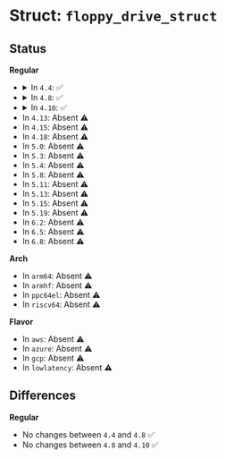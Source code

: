 # Struct: <code>floppy_drive_struct</code>

## Status
<b>Regular</b>
<ul>
<li>
<details>
<summary>In <code>4.4</code>: ✅</summary>

```c
struct floppy_drive_struct {
    long unsigned int flags;
    long unsigned int spinup_date;
    long unsigned int select_date;
    long unsigned int first_read_date;
    short int probed_format;
    short int track;
    short int maxblock;
    short int maxtrack;
    int generation;
    int keep_data;
    int fd_ref;
    int fd_device;
    long unsigned int last_checked;
    char *dmabuf;
    int bufblocks;
};
```
</details>
</li>
<li>
<details>
<summary>In <code>4.8</code>: ✅</summary>

```c
struct floppy_drive_struct {
    long unsigned int flags;
    long unsigned int spinup_date;
    long unsigned int select_date;
    long unsigned int first_read_date;
    short int probed_format;
    short int track;
    short int maxblock;
    short int maxtrack;
    int generation;
    int keep_data;
    int fd_ref;
    int fd_device;
    long unsigned int last_checked;
    char *dmabuf;
    int bufblocks;
};
```
</details>
</li>
<li>
<details>
<summary>In <code>4.10</code>: ✅</summary>

```c
struct floppy_drive_struct {
    long unsigned int flags;
    long unsigned int spinup_date;
    long unsigned int select_date;
    long unsigned int first_read_date;
    short int probed_format;
    short int track;
    short int maxblock;
    short int maxtrack;
    int generation;
    int keep_data;
    int fd_ref;
    int fd_device;
    long unsigned int last_checked;
    char *dmabuf;
    int bufblocks;
};
```
</details>
</li>
<li>
In <code>4.13</code>: Absent ⚠️
</li>
<li>
In <code>4.15</code>: Absent ⚠️
</li>
<li>
In <code>4.18</code>: Absent ⚠️
</li>
<li>
In <code>5.0</code>: Absent ⚠️
</li>
<li>
In <code>5.3</code>: Absent ⚠️
</li>
<li>
In <code>5.4</code>: Absent ⚠️
</li>
<li>
In <code>5.8</code>: Absent ⚠️
</li>
<li>
In <code>5.11</code>: Absent ⚠️
</li>
<li>
In <code>5.13</code>: Absent ⚠️
</li>
<li>
In <code>5.15</code>: Absent ⚠️
</li>
<li>
In <code>5.19</code>: Absent ⚠️
</li>
<li>
In <code>6.2</code>: Absent ⚠️
</li>
<li>
In <code>6.5</code>: Absent ⚠️
</li>
<li>
In <code>6.8</code>: Absent ⚠️
</li>
</ul>
<b>Arch</b>
<ul>
<li>
In <code>arm64</code>: Absent ⚠️
</li>
<li>
In <code>armhf</code>: Absent ⚠️
</li>
<li>
In <code>ppc64el</code>: Absent ⚠️
</li>
<li>
In <code>riscv64</code>: Absent ⚠️
</li>
</ul>
<b>Flavor</b>
<ul>
<li>
In <code>aws</code>: Absent ⚠️
</li>
<li>
In <code>azure</code>: Absent ⚠️
</li>
<li>
In <code>gcp</code>: Absent ⚠️
</li>
<li>
In <code>lowlatency</code>: Absent ⚠️
</li>
</ul>

## Differences
<b>Regular</b>
<ul>
<li>
No changes between <code>4.4</code> and <code>4.8</code> ✅
</li>
<li>
No changes between <code>4.8</code> and <code>4.10</code> ✅
</li>
</ul>

